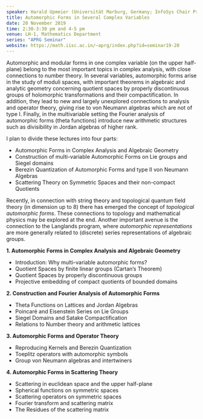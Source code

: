 ```yaml
---
speaker: Harald Upmeier (Universität Marburg, Germany; InfoSys Chair Professor, IISc)
title: Automorphic Forms in Several Complex Variables
date: 20 November 2019
time: 2:30-3:30 pm and 4-5 pm
venue: LH-1, Mathematics Department
series: "APRG Seminar"
website: https://math.iisc.ac.in/~aprg/index.php?id=seminar19-20
---
```


Automorphic and modular forms in one complex variable (on the upper half-plane)
belong to the most important topics in complex analysis, with close connections to number
theory. In several variables, automorphic forms arise in the study of moduli spaces, with
important theorems in algebraic and analytic geometry concerning quotient spaces by
properly discontinuous groups of holomorphic transformations and their compactification.
In addition, they lead to new and largely unexplored connections to analysis and operator
theory, giving rise to von Neumann algebras which are not of type I. Finally, in the
multivariable setting the Fourier analysis of automorphic forms (theta functions) introduce
new arithmetic structures such as divisibility in Jordan algebras of higher rank.

I plan to divide these lectures into four parts:

- Automorphic Forms in Complex Analysis and Algebraic Geometry
- Construction of multi-variable Automorphic Forms on Lie groups and Siegel domains
- Berezin Quantization of Automorphic Forms and type II von Neumann Algebras
- Scattering Theory on Symmetric Spaces and their non-compact Quotients

Recently, in connection with string theory and topological quantum field theory (in
dimension up to 8) there has emerged the concept of _topological automorphic forms_.
These connections to topology and mathematical physics may be explored at the end.
Another important avenue is the connection to the Langlands program, where
_automorphic representations_ are more generally related to (discrete) series
representations of algebraic groups.

__1. Automorphic Forms in Complex Analysis and Algebraic Geometry__
- Introduction: Why multi-variable automorphic forms?
- Quotient Spaces by finite linear groups (Cartan’s Theorem)
- Quotient Spaces by properly discontinuous groups
- Projective embedding of compact quotients of bounded domains

__2. Construction and Fourier Analysis of Automorphic Forms__
- Theta Functions on Lattices and Jordan Algebras
- Poincaré and Eisenstein Series on Lie Groups
- Siegel Domains and Satake Compactification
- Relations to Number theory and arithmetic lattices

__3. Automorphic Forms and Operator Theory__
- Reproducing Kernels and Berezin Quantization
- Toeplitz operators with automorphic symbols
- Group von Neumann algebras and intertwiners

__4. Automorphic Forms in Scattering Theory__
- Scattering in euclidean space and the upper half-plane
- Spherical functions on symmetric spaces
- Scattering operators on symmetric spaces
- Fourier transform and scattering matrix
- The Residues of the scattering matrix
